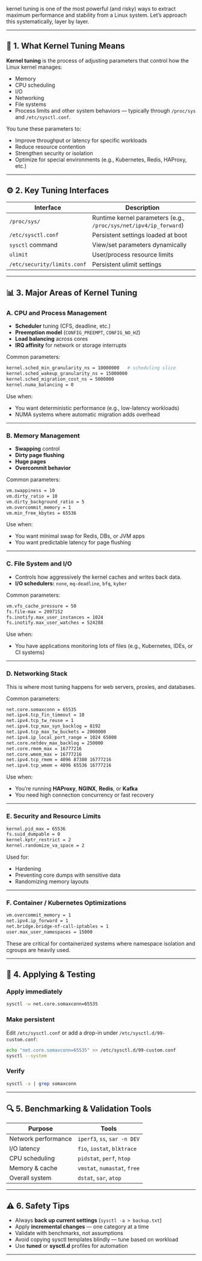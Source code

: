 kernel tuning is one of the most powerful (and risky) ways to extract maximum performance and stability from a Linux system.
Let’s approach this systematically, layer by layer.

---

## 🧠 **1. What Kernel Tuning Means**

**Kernel tuning** is the process of adjusting parameters that control how the Linux kernel manages:

* Memory
* CPU scheduling
* I/O
* Networking
* File systems
* Process limits
  and other system behaviors — typically through `/proc/sys` and `/etc/sysctl.conf`.

You tune these parameters to:

* Improve throughput or latency for specific workloads
* Reduce resource contention
* Strengthen security or isolation
* Optimize for special environments (e.g., Kubernetes, Redis, HAProxy, etc.)

---

## ⚙️ **2. Key Tuning Interfaces**

| Interface                   | Description                                                       |
| --------------------------- | ----------------------------------------------------------------- |
| `/proc/sys/`                | Runtime kernel parameters (e.g., `/proc/sys/net/ipv4/ip_forward`) |
| `/etc/sysctl.conf`          | Persistent settings loaded at boot                                |
| `sysctl` command            | View/set parameters dynamically                                   |
| `ulimit`                    | User/process resource limits                                      |
| `/etc/security/limits.conf` | Persistent ulimit settings                                        |

---

## 📊 **3. Major Areas of Kernel Tuning**

### **A. CPU and Process Management**

* **Scheduler** tuning (CFS, deadline, etc.)
* **Preemption model** (`CONFIG_PREEMPT`, `CONFIG_NO_HZ`)
* **Load balancing** across cores
* **IRQ affinity** for network or storage interrupts

Common parameters:

```bash
kernel.sched_min_granularity_ns = 10000000   # scheduling slice
kernel.sched_wakeup_granularity_ns = 15000000
kernel.sched_migration_cost_ns = 5000000
kernel.numa_balancing = 0
```

Use when:

* You want deterministic performance (e.g., low-latency workloads)
* NUMA systems where automatic migration adds overhead

---

### **B. Memory Management**

* **Swapping** control
* **Dirty page flushing**
* **Huge pages**
* **Overcommit behavior**

Common parameters:

```bash
vm.swappiness = 10
vm.dirty_ratio = 10
vm.dirty_background_ratio = 5
vm.overcommit_memory = 1
vm.min_free_kbytes = 65536
```

Use when:

* You want minimal swap for Redis, DBs, or JVM apps
* You want predictable latency for page flushing

---

### **C. File System and I/O**

* Controls how aggressively the kernel caches and writes back data.
* **I/O schedulers:** `none`, `mq-deadline`, `bfq`, `kyber`

Common parameters:

```bash
vm.vfs_cache_pressure = 50
fs.file-max = 2097152
fs.inotify.max_user_instances = 1024
fs.inotify.max_user_watches = 524288
```

Use when:

* You have applications monitoring lots of files (e.g., Kubernetes, IDEs, or CI systems)

---

### **D. Networking Stack**

This is where most tuning happens for web servers, proxies, and databases.

Common parameters:

```bash
net.core.somaxconn = 65535
net.ipv4.tcp_fin_timeout = 10
net.ipv4.tcp_tw_reuse = 1
net.ipv4.tcp_max_syn_backlog = 8192
net.ipv4.tcp_max_tw_buckets = 2000000
net.ipv4.ip_local_port_range = 1024 65000
net.core.netdev_max_backlog = 250000
net.core.rmem_max = 16777216
net.core.wmem_max = 16777216
net.ipv4.tcp_rmem = 4096 87380 16777216
net.ipv4.tcp_wmem = 4096 65536 16777216
```

Use when:

* You’re running **HAProxy**, **NGINX**, **Redis**, or **Kafka**
* You need high connection concurrency or fast recovery

---

### **E. Security and Resource Limits**

```bash
kernel.pid_max = 65536
fs.suid_dumpable = 0
kernel.kptr_restrict = 2
kernel.randomize_va_space = 2
```

Used for:

* Hardening
* Preventing core dumps with sensitive data
* Randomizing memory layouts

---

### **F. Container / Kubernetes Optimizations**

```bash
vm.overcommit_memory = 1
net.ipv4.ip_forward = 1
net.bridge.bridge-nf-call-iptables = 1
user.max_user_namespaces = 15000
```

These are critical for containerized systems where namespace isolation and cgroups are heavily used.

---

## 🧩 **4. Applying & Testing**

### Apply immediately

```bash
sysctl -w net.core.somaxconn=65535
```

### Make persistent

Edit `/etc/sysctl.conf` or add a drop-in under `/etc/sysctl.d/99-custom.conf`:

```bash
echo "net.core.somaxconn=65535" >> /etc/sysctl.d/99-custom.conf
sysctl --system
```

### Verify

```bash
sysctl -a | grep somaxconn
```

---

## 🔍 **5. Benchmarking & Validation Tools**

| Purpose             | Tools                        |
| ------------------- | ---------------------------- |
| Network performance | `iperf3`, `ss`, `sar -n DEV` |
| I/O latency         | `fio`, `iostat`, `blktrace`  |
| CPU scheduling      | `pidstat`, `perf`, `htop`    |
| Memory & cache      | `vmstat`, `numastat`, `free` |
| Overall system      | `dstat`, `sar`, `atop`       |

---

## ⚠️ **6. Safety Tips**

* Always **back up current settings** (`sysctl -a > backup.txt`)
* Apply **incremental changes** — one category at a time
* Validate with benchmarks, not assumptions
* Avoid copying sysctl templates blindly — tune based on workload
* Use **tuned** or **sysctl.d** profiles for automation

---

